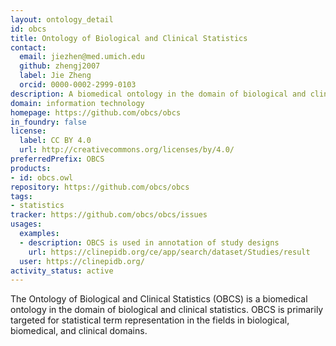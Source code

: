 ```yaml
---
layout: ontology_detail
id: obcs
title: Ontology of Biological and Clinical Statistics
contact:
  email: jiezhen@med.umich.edu
  github: zhengj2007
  label: Jie Zheng
  orcid: 0000-0002-2999-0103
description: A biomedical ontology in the domain of biological and clinical statistics.
domain: information technology
homepage: https://github.com/obcs/obcs
in_foundry: false
license:
  label: CC BY 4.0
  url: http://creativecommons.org/licenses/by/4.0/
preferredPrefix: OBCS
products:
- id: obcs.owl
repository: https://github.com/obcs/obcs
tags:
- statistics
tracker: https://github.com/obcs/obcs/issues
usages:
  examples:
  - description: OBCS is used in annotation of study designs
    url: https://clinepidb.org/ce/app/search/dataset/Studies/result
  user: https://clinepidb.org/
activity_status: active
---
```


The Ontology of Biological and Clinical Statistics (OBCS) is a biomedical ontology in the domain of biological and clinical statistics. OBCS is primarily targeted for statistical term representation in the fields in biological, biomedical, and clinical domains.
